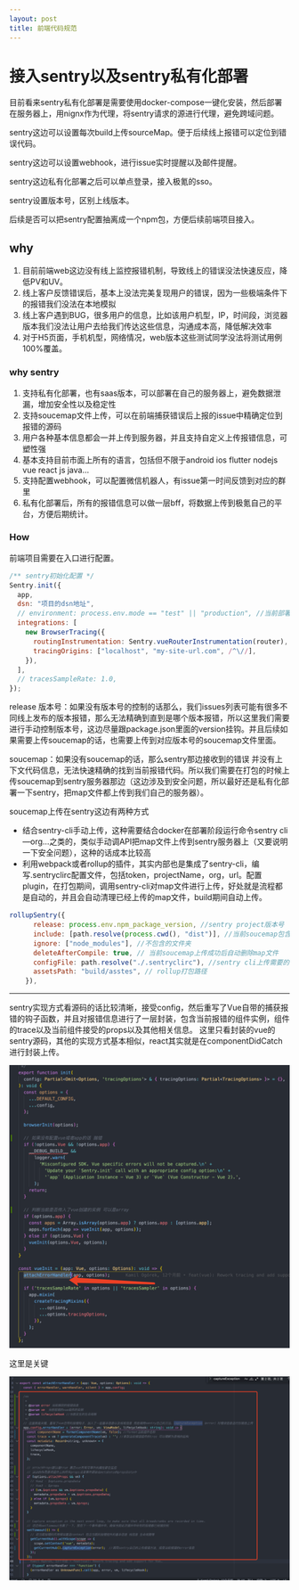 ```yaml
---
layout: post
title: 前端代码规范
---
```


# 接入sentry以及sentry私有化部署

目前看来sentry私有化部署是需要使用docker-compose一键化安装，然后部署在服务器上，用nignx作为代理，将sentry请求的源进行代理，避免跨域问题。

sentry这边可以设置每次build上传sourceMap。便于后续线上报错可以定位到错误代码。

sentry这边可以设置webhook，进行issue实时提醒以及邮件提醒。

sentry这边私有化部署之后可以单点登录，接入极氪的sso。

sentry设置版本号，区别上线版本。

后续是否可以把sentry配置抽离成一个npm包，方便后续前端项目接入。

## why

1. 目前前端web这边没有线上监控报错机制，导致线上的错误没法快速反应，降低PV和UV。
2. 线上客户反馈错误后，基本上没法完美复现用户的错误，因为一些极端条件下的报错我们没法在本地模拟
3. 线上客户遇到BUG，很多用户的信息，比如该用户机型，IP，时间段，浏览器版本我们没法让用户去给我们传达这些信息，沟通成本高，降低解决效率
4. 对于H5页面，手机机型，网络情况，web版本这些测试同学没法将测试用例100%覆盖。

### why sentry

1. 支持私有化部署，也有saas版本，可以部署在自己的服务器上，避免数据泄漏，增加安全性以及稳定性
2. 支持soucemap文件上传，可以在前端捕获错误后上报的issue中精确定位到报错的源码
3. 用户各种基本信息都会一并上传到服务器，并且支持自定义上传报错信息，可塑性强
4. 基本支持目前市面上所有的语言，包括但不限于android ios flutter nodejs vue react js java…
5. 支持配置webhook，可以配置微信机器人，有issue第一时间反馈到对应的群里
6. 私有化部署后，所有的报错信息可以做一层bff，将数据上传到极氪自己的平台，方便后期统计。

### How

前端项目需要在入口进行配置。

```jsx
/** sentry初始化配置 */
Sentry.init({
  app,
  dsn: "项目的dsn地址",
  // environment: process.env.mode == "test" || "production", //当前部署环境
  integrations: [
    new BrowserTracing({
      routingInstrumentation: Sentry.vueRouterInstrumentation(router),
      tracingOrigins: ["localhost", "my-site-url.com", /^\//],
    }),
  ],
  // tracesSampleRate: 1.0,
});
```

release 版本号：如果没有版本号的控制的话那么，我们issues列表可能有很多不同线上发布的版本报错，那么无法精确到直到是哪个版本报错，所以这里我们需要进行手动控制版本号，这边尽量跟package.json里面的version挂钩。并且后续如果需要上传soucemap的话，也需要上传到对应版本号的soucemap文件里面。

soucemap：如果没有soucemap的话，那么sentry那边接收到的错误 并没有上下文代码信息，无法快速精确的找到当前报错代码。所以我们需要在打包的时候上传soucemap到sentry服务器那边（这边涉及到安全问题，所以最好还是私有化部署一下sentry，把map文件都上传到我们自己的服务器）。

soucemap上传在sentry这边有两种方式

- 结合sentry-cli手动上传，这种需要结合docker在部署阶段运行命令sentry cli —org…之类的，类似手动调API把map文件上传到sentry服务器上（又要说明一下安全问题），这种的话成本比较高
- 利用webpack或者rollup的插件，其实内部也是集成了sentry-cli，编写.sentryclirc配置文件，包括token，projectName，org，url。配置plugin，在打包期间，调用sentry-cli对map文件进行上传，好处就是流程都是自动的，并且会自动清理已经上传的map文件，build期间自动上传。

```jsx
rollupSentry({
      release: process.env.npm_package_version, //sentry project版本号
      include: [path.resolve(process.cwd(), "dist")], //当前soucemap包含的文件夹
      ignore: ["node_modules"], //不包含的文件夹
      deleteAfterCompile: true, // 当前soucemap上传成功后自动删除map文件
      configFile: path.resolve("./.sentryclirc"), //sentry cli上传需要的配置文件
      assetsPath: "build/asstes", // rollup打包路径
    }),
```

---

sentry实现方式看源码的话比较清晰，接受config，然后重写了Vue自带的捕获报错的钩子函数，并且对报错信息进行了一层封装，包含当前报错的组件实例，组件的trace以及当前组件接受的props以及其他相关信息。 这里只看封装的vue的sentry源码，其他的实现方式基本相似，react其实就是在componentDidCatch进行封装上传。

![Untitled](../assets/images/sentry/Untitled.png)

这里是关键

![Untitled](../assets/images/sentry/Untitled%201.png)
